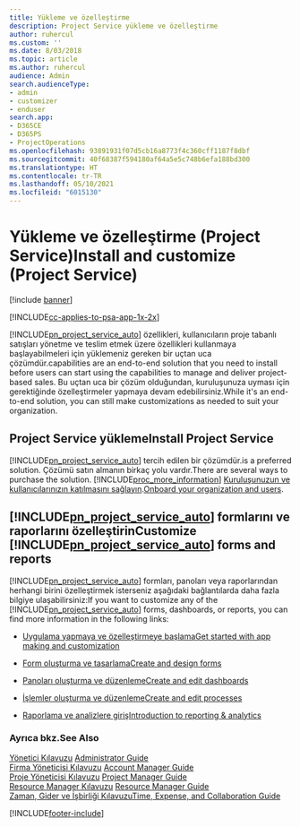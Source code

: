 ```yaml
---
title: Yükleme ve özelleştirme
description: Project Service yükleme ve özelleştirme
author: ruhercul
ms.custom: ''
ms.date: 8/03/2018
ms.topic: article
ms.author: ruhercul
audience: Admin
search.audienceType:
- admin
- customizer
- enduser
search.app:
- D365CE
- D365PS
- ProjectOperations
ms.openlocfilehash: 93891931f07d5cb16a8773f4c360cff1187f8dbf
ms.sourcegitcommit: 40f68387f594180af64a5e5c748b6efa188bd300
ms.translationtype: HT
ms.contentlocale: tr-TR
ms.lasthandoff: 05/10/2021
ms.locfileid: "6015130"
---
```

# <a name="install-and-customize-project-service"></a><span data-ttu-id="89f89-103">Yükleme ve özelleştirme (Project Service)</span><span class="sxs-lookup"><span data-stu-id="89f89-103">Install and customize (Project Service)</span></span>

[!include [banner](../includes/psa-now-project-operations.md)]

[!INCLUDE[cc-applies-to-psa-app-1x-2x](../includes/cc-applies-to-psa-app-1x-2x.md)]

[!INCLUDE[pn_project_service_auto](../includes/pn-project-service-auto.md)] <span data-ttu-id="89f89-104">özellikleri, kullanıcıların proje tabanlı satışları yönetme ve teslim etmek üzere özellikleri kullanmaya başlayabilmeleri için yüklemeniz gereken bir uçtan uca çözümdür.</span><span class="sxs-lookup"><span data-stu-id="89f89-104">capabilities are an end-to-end solution that you need to install before users can start using the capabilities to manage and deliver project-based sales.</span></span> <span data-ttu-id="89f89-105">Bu uçtan uca bir çözüm olduğundan, kuruluşunuza uyması için gerektiğinde özelleştirmeler yapmaya devam edebilirsiniz.</span><span class="sxs-lookup"><span data-stu-id="89f89-105">While it's an end-to-end solution, you can still make customizations as needed to suit your organization.</span></span>  
<!-- TODO: I expect to find the information on how to get and install this here. Please find that and add it here. Same for Project Service.--> 
  
## <a name="install-project-service"></a><span data-ttu-id="89f89-106">Project Service yükleme</span><span class="sxs-lookup"><span data-stu-id="89f89-106">Install Project Service</span></span>  
 [!INCLUDE[pn_project_service_auto](../includes/pn-project-service-auto.md)] <span data-ttu-id="89f89-107">tercih edilen bir çözümdür.</span><span class="sxs-lookup"><span data-stu-id="89f89-107">is a preferred solution.</span></span> <span data-ttu-id="89f89-108">Çözümü satın almanın birkaç yolu vardır.</span><span class="sxs-lookup"><span data-stu-id="89f89-108">There are several ways to purchase the solution.</span></span> [!INCLUDE[proc_more_information](../includes/proc-more-information.md)] <span data-ttu-id="89f89-109">[Kuruluşunuzun ve kullanıcılarınızın katılmasını sağlayın](/dynamics365/customerengagement/on-premises/admin/onboard-your-organization-and-users-to-dynamics-365-online).</span><span class="sxs-lookup"><span data-stu-id="89f89-109">[Onboard your organization and users](/dynamics365/customerengagement/on-premises/admin/onboard-your-organization-and-users-to-dynamics-365-online).</span></span>  
  
## <a name="customize-pn_project_service_auto-forms-and-reports"></a><span data-ttu-id="89f89-110">[!INCLUDE[pn_project_service_auto](../includes/pn-project-service-auto.md)] formlarını ve raporlarını özelleştirin</span><span class="sxs-lookup"><span data-stu-id="89f89-110">Customize [!INCLUDE[pn_project_service_auto](../includes/pn-project-service-auto.md)] forms and reports</span></span>  
 <span data-ttu-id="89f89-111">[!INCLUDE[pn_project_service_auto](../includes/pn-project-service-auto.md)] formları, panoları veya raporlarından herhangi birini özelleştirmek isterseniz aşağıdaki bağlantılarda daha fazla bilgiye ulaşabilirsiniz:</span><span class="sxs-lookup"><span data-stu-id="89f89-111">If you want to customize any of the [!INCLUDE[pn_project_service_auto](../includes/pn-project-service-auto.md)] forms, dashboards, or reports, you can find more information in the following links:</span></span>  
  
- [<span data-ttu-id="89f89-112">Uygulama yapmaya ve özelleştirmeye başlama</span><span class="sxs-lookup"><span data-stu-id="89f89-112">Get started with app making and customization</span></span>](/dynamics365/customerengagement/on-premises/customize/getting-started-customization)  
  
- [<span data-ttu-id="89f89-113">Form oluşturma ve tasarlama</span><span class="sxs-lookup"><span data-stu-id="89f89-113">Create and design forms</span></span>](/dynamics365/customerengagement/on-premises/customize/create-design-forms)  
  
- [<span data-ttu-id="89f89-114">Panoları oluşturma ve düzenleme</span><span class="sxs-lookup"><span data-stu-id="89f89-114">Create and edit dashboards</span></span>](/dynamics365/customerengagement/on-premises/customize/create-edit-dashboards)  
  
- [<span data-ttu-id="89f89-115">İşlemler oluşturma ve düzenleme</span><span class="sxs-lookup"><span data-stu-id="89f89-115">Create and edit processes</span></span>](/dynamics365/customerengagement/on-premises/customize/guide-staff-through-common-tasks-processes)  
  
- [<span data-ttu-id="89f89-116">Raporlama ve analizlere giriş</span><span class="sxs-lookup"><span data-stu-id="89f89-116">Introduction to reporting & analytics</span></span>](/dynamics365/customerengagement/on-premises/analytics/reporting-analytics-with-dynamics-365)  
  
### <a name="see-also"></a><span data-ttu-id="89f89-117">Ayrıca bkz.</span><span class="sxs-lookup"><span data-stu-id="89f89-117">See Also</span></span>  
 <span data-ttu-id="89f89-118">[Yönetici Kılavuzu](../psa/admin-guide.md) </span><span class="sxs-lookup"><span data-stu-id="89f89-118">[Administrator Guide](../psa/admin-guide.md) </span></span>  
 <span data-ttu-id="89f89-119">[Firma Yöneticisi Kılavuzu](../psa/account-manager-guide.md) </span><span class="sxs-lookup"><span data-stu-id="89f89-119">[Account Manager Guide](../psa/account-manager-guide.md) </span></span>  
 <span data-ttu-id="89f89-120">[Proje Yöneticisi Kılavuzu](../psa/project-manager-guide.md) </span><span class="sxs-lookup"><span data-stu-id="89f89-120">[Project Manager Guide](../psa/project-manager-guide.md) </span></span>  
 <span data-ttu-id="89f89-121">[Resource Manager Kılavuzu](../psa/resource-manager-guide.md) </span><span class="sxs-lookup"><span data-stu-id="89f89-121">[Resource Manager Guide](../psa/resource-manager-guide.md) </span></span>  
 [<span data-ttu-id="89f89-122">Zaman, Gider ve İşbirliği Kılavuzu</span><span class="sxs-lookup"><span data-stu-id="89f89-122">Time, Expense, and Collaboration Guide</span></span>](../psa/time-expense-collaboration-guide.md)


[!INCLUDE[footer-include](../includes/footer-banner.md)]